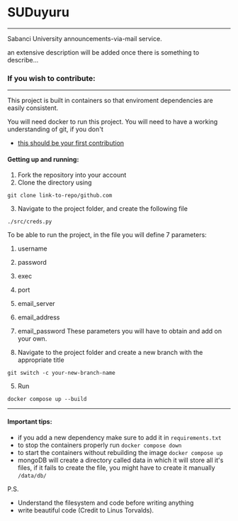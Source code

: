 # SUDuyuru
---
Sabanci University announcements-via-mail service.

an extensive description will be added once there is something to describe...


### If you wish to contribute:
---
This project is built in containers so that enviroment dependencies are easily consistent.

You will need docker to run this project. You will need to have a working understanding of git, if you don't
* [this should be your first contribution](https://github.com/firstcontributions/first-contributions)

#### Getting up and running:
1. Fork the repository into your account
2. Clone the directory using
```
git clone link-to-repo/github.com
```
3. Navigate to the project folder, and create the following file
```
./src/creds.py
```
To be able to run the project, in the file you will define 7 parameters:
1. username
2. password
3. exec
4. port
5. email_server
6. email_address
7. email_password
These parameters you will have to obtain and add on your own.

8. Navigate to the project folder and create a new branch with the appropriate title
```
git switch -c your-new-branch-name
```
5. Run
```
docker compose up --build
```
---
#### Important tips:
* if you add a new dependency make sure to add it in `requirements.txt`
* to stop the containers properly run `docker compose down`
* to start the containers without rebuilding the image `docker compose up`
* mongoDB will create a directory called data in which it will store all it's files,
    if it fails to create the file, you might have to create it manually `/data/db/`

P.S. 
* Understand the filesystem and code before writing anything
* write beautiful code (Credit to Linus Torvalds).
